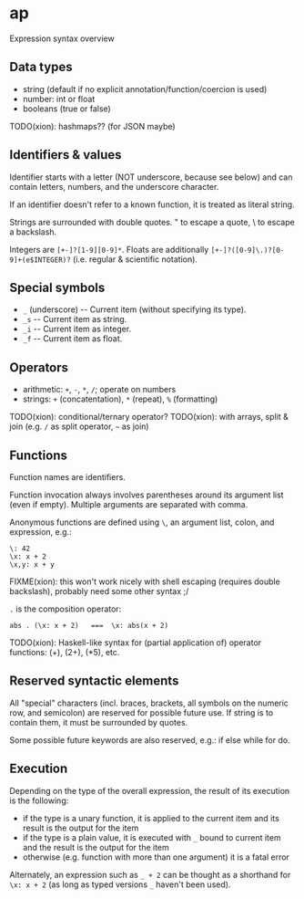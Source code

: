 # ap

Expression syntax overview

## Data types

* string (default if no explicit annotation/function/coercion is used)
* number: int or float
* booleans (true or false)

TODO(xion): hashmaps?? (for JSON maybe)

## Identifiers & values

Identifier starts with a letter (NOT underscore, because see below)
and can contain letters, numbers, and the underscore character.

If an identifier doesn't refer to a known function, it is treated as literal string.

Strings are surrounded with double quotes. \" to escape a quote, \\ to escape a backslash.

Integers are `[+-]?[1-9][0-9]*`.
Floats are additionally `[+-]?([0-9]\.)?[0-9]+(e$INTEGER)?` (i.e. regular & scientific notation).

## Special symbols

* `_` (underscore) -- Current item (without specifying its type).
* `_s` -- Current item as string.
* `_i` -- Current item as integer.
* `_f` -- Current item as float.

## Operators

* arithmetic: `+`, `-`, `*`, `/`; operate on numbers
* strings: `+` (concatentation), `*` (repeat), `%` (formatting)

TODO(xion): conditional/ternary operator?
TODO(xion): with arrays, split & join (e.g. `/` as split operator, `~` as join)

## Functions

Function names are identifiers.

Function invocation always involves parentheses around its argument list (even if empty).
Multiple arguments are separated with comma.

Anonymous functions are defined using `\`, an argument list, colon, and expression, e.g.:

    \: 42
    \x: x + 2
    \x,y: x + y

FIXME(xion): this won't work nicely with shell escaping (requires double backslash), probably need some other syntax ;/

`.` is the composition operator:

    abs . (\x: x + 2)   ===  \x: abs(x + 2)

TODO(xion): Haskell-like syntax for (partial application of) operator functions:
(+), (2+), (*5), etc.

## Reserved syntactic elements

All "special" characters (incl. braces, brackets, all symbols on the numeric row, and semicolon)
are reserved for possible future use. If string is to contain them, it must be surrounded by quotes.

Some possible future keywords are also reserved, e.g.: if else while for do.

## Execution

Depending on the type of the overall expression, the result of its execution is the following:

* if the type is a unary function, it is applied to the current item and its result
  is the output for the item
* if the type is a plain value, it is executed with `_` bound to current item
  and the result is the output for the item
* otherwise (e.g. function with more than one argument) it is a fatal error

Alternately, an expression such as `_ + 2` can be thought as a shorthand for `\x: x + 2`
(as long as typed versions `_` haven't been used).
